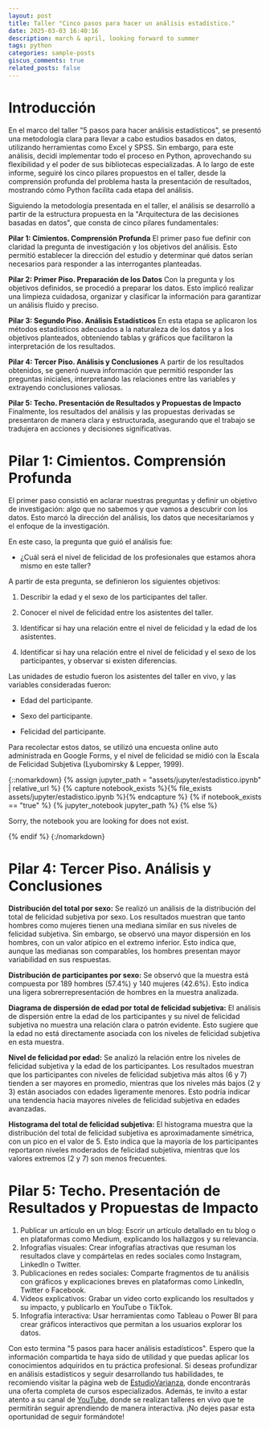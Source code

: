 ```yaml
---
layout: post
title: Taller "Cinco pasos para hacer un análisis estadístico."
date: 2025-03-03 16:40:16
description: march & april, looking forward to summer
tags: python
categories: sample-posts
giscus_comments: true
related_posts: false
---
```


# Introducción
En el marco del taller "5 pasos para hacer análisis estadísticos", se presentó una metodología clara para llevar a cabo estudios basados en datos, utilizando herramientas como Excel y SPSS. Sin embargo, para este análisis, decidí implementar todo el proceso en Python, aprovechando su flexibilidad y el poder de sus bibliotecas especializadas. A lo largo de este informe, seguiré los cinco pilares propuestos en el taller, desde la comprensión profunda del problema hasta la presentación de resultados, mostrando cómo Python facilita cada etapa del análisis.

Siguiendo la metodología presentada en el taller, el análisis se desarrolló a partir de la estructura propuesta en la "Arquitectura de las decisiones basadas en datos", que consta de cinco pilares fundamentales:

**Pilar 1: Cimientos. Comprensión Profunda**
El primer paso fue definir con claridad la pregunta de investigación y los objetivos del análisis. Esto permitió establecer la dirección del estudio y determinar qué datos serían necesarios para responder a las interrogantes planteadas.

**Pilar 2: Primer Piso. Preparación de los Datos**
Con la pregunta y los objetivos definidos, se procedió a preparar los datos. Esto implicó realizar una limpieza cuidadosa, organizar y clasificar la información para garantizar un análisis fluido y preciso.

**Pilar 3: Segundo Piso. Análisis Estadísticos**
En esta etapa se aplicaron los métodos estadísticos adecuados a la naturaleza de los datos y a los objetivos planteados, obteniendo tablas y gráficos que facilitaron la interpretación de los resultados.

**Pilar 4: Tercer Piso. Análisis y Conclusiones**
A partir de los resultados obtenidos, se generó nueva información que permitió responder las preguntas iniciales, interpretando las relaciones entre las variables y extrayendo conclusiones valiosas.

**Pilar 5: Techo. Presentación de Resultados y Propuestas de Impacto**
Finalmente, los resultados del análisis y las propuestas derivadas se presentaron de manera clara y estructurada, asegurando que el trabajo se tradujera en acciones y decisiones significativas.

# Pilar 1: Cimientos. Comprensión Profunda
El primer paso consistió en aclarar nuestras preguntas y definir un objetivo de investigación: algo que no sabemos y que vamos a descubrir con los datos. Esto marcó la dirección del análisis, los datos que necesitaríamos y el enfoque de la investigación.

En este caso, la pregunta que guió el análisis fue:

* ¿Cuál será el nivel de felicidad de los profesionales que estamos ahora mismo en este taller?

A partir de esta pregunta, se definieron los siguientes objetivos:

1. Describir la edad y el sexo de los participantes del taller.

2. Conocer el nivel de felicidad entre los asistentes del taller.

3. Identificar si hay una relación entre el nivel de felicidad y la edad de los asistentes.

4. Identificar si hay una relación entre el nivel de felicidad y el sexo de los participantes, y observar si existen diferencias.

Las unidades de estudio fueron los asistentes del taller en vivo, y las variables consideradas fueron:

* Edad del participante.

* Sexo del participante.

* Felicidad del participante.

Para recolectar estos datos, se utilizó una encuesta online auto administrada en Google Forms, y el nivel de felicidad se midió con la Escala de Felicidad Subjetiva (Lyubomirsky & Lepper, 1999).

{::nomarkdown}
{% assign jupyter_path = "assets/jupyter/estadistico.ipynb" | relative_url %}
{% capture notebook_exists %}{% file_exists assets/jupyter/estadistico.ipynb %}{% endcapture %}
{% if notebook_exists == "true" %}
{% jupyter_notebook jupyter_path %}
{% else %}

<p>Sorry, the notebook you are looking for does not exist.</p>
{% endif %}
{:/nomarkdown}

# Pilar 4: Tercer Piso. Análisis y Conclusiones

**Distribución del total por sexo:**
Se realizó un análisis de la distribución del total de felicidad subjetiva por sexo. Los resultados muestran que tanto hombres como mujeres tienen una mediana similar en sus niveles de felicidad subjetiva. Sin embargo, se observó una mayor dispersión en los hombres, con un valor atípico en el extremo inferior. Esto indica que, aunque las medianas son comparables, los hombres presentan mayor variabilidad en sus respuestas.

**Distribución de participantes por sexo:**
Se observó que la muestra está compuesta por 189 hombres (57.4%) y 140 mujeres (42.6%). Esto indica una ligera sobrerrepresentación de hombres en la muestra analizada.

**Diagrama de dispersión de edad por total de felicidad subjetiva:**
El análisis de dispersión entre la edad de los participantes y su nivel de felicidad subjetiva no muestra una relación clara o patrón evidente. Esto sugiere que la edad no está directamente asociada con los niveles de felicidad subjetiva en esta muestra.

**Nivel de felicidad por edad:**
Se analizó la relación entre los niveles de felicidad subjetiva y la edad de los participantes. Los resultados muestran que los participantes con niveles de felicidad subjetiva más altos (6 y 7) tienden a ser mayores en promedio, mientras que los niveles más bajos (2 y 3) están asociados con edades ligeramente menores. Esto podría indicar una tendencia hacia mayores niveles de felicidad subjetiva en edades avanzadas.

**Histograma del total de felicidad subjetiva:**
El histograma muestra que la distribución del total de felicidad subjetiva es aproximadamente simétrica, con un pico en el valor de 5. Esto indica que la mayoría de los participantes reportaron niveles moderados de felicidad subjetiva, mientras que los valores extremos (2 y 7) son menos frecuentes.

# Pilar 5: Techo. Presentación de Resultados y Propuestas de Impacto
1. Publicar un artículo en un blog: Escrir un artículo detallado en tu blog o en plataformas como Medium, explicando los hallazgos y su relevancia.
2. Infografías visuales: Crear infografías atractivas que resuman los resultados clave y compártelas en redes sociales como Instagram, LinkedIn o Twitter.
3. Publicaciones en redes sociales: Comparte fragmentos de tu análisis con gráficos y explicaciones breves en plataformas como LinkedIn, Twitter o Facebook.
4. Videos explicativos: Grabar un video corto explicando los resultados y su impacto, y publícarlo en YouTube o TikTok.
5. Infografía interactiva: Usar herramientas como Tableau o Power BI para crear gráficos interactivos que permitan a los usuarios explorar los datos.

Con esto termina "5 pasos para hacer análisis estadísticos". Espero que la información compartida te haya sido de utilidad y que puedas aplicar los conocimientos adquiridos en tu práctica profesional. Si deseas profundizar en análisis estadísticos y seguir desarrollando tus habilidades, te recomiendo visitar la página web de [EstudioVarianza](https://www.estudiovarianza.com), donde encontrarás una oferta completa de cursos especializados. Además, te invito a estar atento a su canal de [YouTube](https://www.youtube.com/@estudiovarianza), donde se realizan talleres en vivo que te permitirán seguir aprendiendo de manera interactiva. ¡No dejes pasar esta oportunidad de seguir formándote!